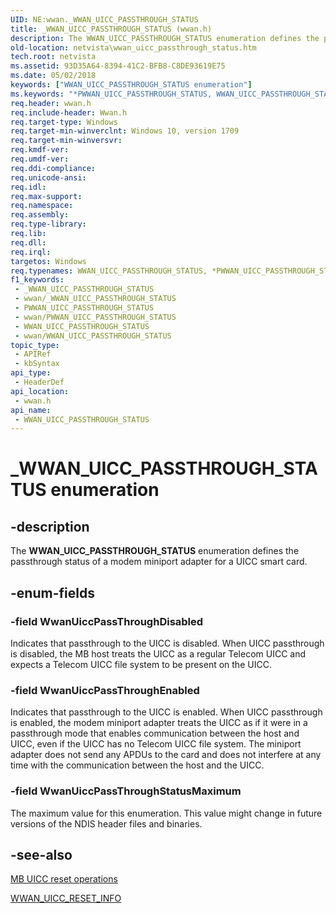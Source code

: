```yaml
---
UID: NE:wwan._WWAN_UICC_PASSTHROUGH_STATUS
title: _WWAN_UICC_PASSTHROUGH_STATUS (wwan.h)
description: The WWAN_UICC_PASSTHROUGH_STATUS enumeration defines the passthrough status of a modem miniport adapter for a UICC smart card.
old-location: netvista\wwan_uicc_passthrough_status.htm
tech.root: netvista
ms.assetid: 93D35A64-8394-41C2-BFB8-C8DE93619E75
ms.date: 05/02/2018
keywords: ["WWAN_UICC_PASSTHROUGH_STATUS enumeration"]
ms.keywords: "*PWWAN_UICC_PASSTHROUGH_STATUS, WWAN_UICC_PASSTHROUGH_STATUS, WWAN_UICC_PASSTHROUGH_STATUS enumeration [Network Drivers Starting with Windows Vista], WwanUiccPassThroughDisabled, WwanUiccPassThroughEnabled, WwanUiccPassThroughMaximum, _WWAN_UICC_PASSTHROUGH_STATUS, netvista.wwan_uicc_passthrough_status, wwan/WWAN_UICC_PASSTHROUGH_STATUS, wwan/WwanUiccPassThroughDisabled, wwan/WwanUiccPassThroughEnabled, wwan/WwanUiccPassThroughMaximum"
req.header: wwan.h
req.include-header: Wwan.h
req.target-type: Windows
req.target-min-winverclnt: Windows 10, version 1709
req.target-min-winversvr: 
req.kmdf-ver: 
req.umdf-ver: 
req.ddi-compliance: 
req.unicode-ansi: 
req.idl: 
req.max-support: 
req.namespace: 
req.assembly: 
req.type-library: 
req.lib: 
req.dll: 
req.irql: 
targetos: Windows
req.typenames: WWAN_UICC_PASSTHROUGH_STATUS, *PWWAN_UICC_PASSTHROUGH_STATUS
f1_keywords:
 - _WWAN_UICC_PASSTHROUGH_STATUS
 - wwan/_WWAN_UICC_PASSTHROUGH_STATUS
 - PWWAN_UICC_PASSTHROUGH_STATUS
 - wwan/PWWAN_UICC_PASSTHROUGH_STATUS
 - WWAN_UICC_PASSTHROUGH_STATUS
 - wwan/WWAN_UICC_PASSTHROUGH_STATUS
topic_type:
 - APIRef
 - kbSyntax
api_type:
 - HeaderDef
api_location:
 - wwan.h
api_name:
 - WWAN_UICC_PASSTHROUGH_STATUS
---
```


# _WWAN_UICC_PASSTHROUGH_STATUS enumeration


## -description

The <b>WWAN_UICC_PASSTHROUGH_STATUS</b> enumeration defines the passthrough status of a modem miniport adapter for a UICC smart card.

## -enum-fields

### -field WwanUiccPassThroughDisabled

Indicates that passthrough to the UICC is disabled. When UICC passthrough is disabled, the MB host treats the UICC as a regular Telecom UICC and expects a Telecom UICC file system to be present on the UICC.

### -field WwanUiccPassThroughEnabled

Indicates that passthrough to the UICC is enabled. When UICC passthrough is enabled, the modem miniport adapter treats the UICC as if it were in a passthrough mode that enables communication between the host and UICC, even if the UICC has no Telecom UICC file system. The miniport adapter does not send any APDUs to the card and does not interfere at any time with the communication between the host and the UICC.

### -field WwanUiccPassThroughStatusMaximum

The maximum value for this enumeration. This value might change in future versions of the NDIS
     header files and binaries.

## -see-also

<a href="https://docs.microsoft.com/windows-hardware/drivers/network/mb-uicc-reset-operations">MB UICC reset operations</a>



<a href="https://docs.microsoft.com/windows-hardware/drivers/ddi/wwan/ns-wwan-_wwan_uicc_reset_info">WWAN_UICC_RESET_INFO</a>

